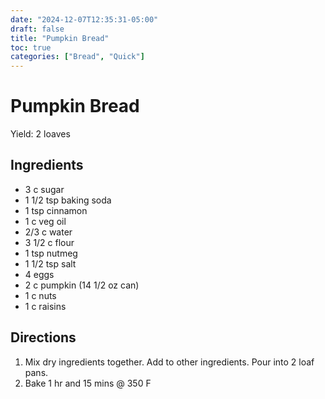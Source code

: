 ```yaml
---
date: "2024-12-07T12:35:31-05:00"
draft: false
title: "Pumpkin Bread"
toc: true
categories: ["Bread", "Quick"]
---
```


# Pumpkin Bread

Yield: 2 loaves

## Ingredients

- 3 c sugar
- 1 1/2 tsp baking soda
- 1 tsp cinnamon
- 1 c veg oil
- 2/3 c water
- 3 1/2 c flour
- 1 tsp nutmeg
- 1 1/2 tsp salt
- 4 eggs
- 2 c pumpkin (14 1/2 oz can)
- 1 c nuts
- 1 c raisins

## Directions

1. Mix dry ingredients together. Add to other ingredients. Pour into 2 loaf pans.
2. Bake 1 hr and 15 mins @ 350 F
